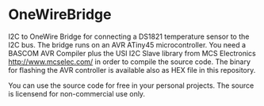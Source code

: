 # OneWireBridge
I2C to OneWire Bridge for connecting a DS1821 temperature sensor to the I2C bus. The bridge runs on an AVR ATiny45
microcontroller. You need a BASCOM AVR Compiler plus the USI I2C Slave library from MCS Electronics http://www.mcselec.com/ 
in order to compile the source code. The binary for flashing the AVR controller is available also as HEX file in this repository.

You can use the source code for free in your personal projects. The source is licensend for non-commercial use only.
